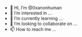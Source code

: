 - 👋 Hi, I’m @0xanonhuman
- 👀 I’m interested in ...
- 🌱 I’m currently learning ...
- 💞️ I’m looking to collaborate on ...
- 📫 How to reach me ...

<!---
0xanonhuman/0xanonhuman is a ✨ special ✨ repository because its `README.md` (this file) appears on your GitHub profile.
You can click the Preview link to take a look at your changes.
--->
